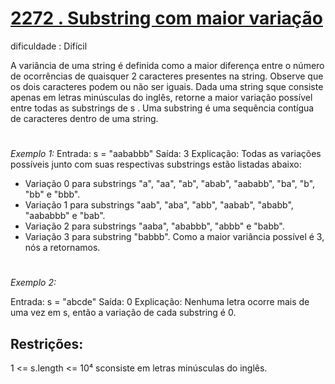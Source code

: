 # [2272 . Substring com maior variação](https://leetcode.com/problems/substring-with-largest-variance/)
dificuldade : Difícil

A variância de uma string é definida como a maior diferença entre o número de ocorrências de quaisquer 2 caracteres presentes na string. Observe que os dois caracteres podem ou não ser iguais.
Dada uma string sque consiste apenas em letras minúsculas do inglês, retorne a maior variação possível entre todas as substrings de s .
Uma substring é uma sequência contígua de caracteres dentro de uma string.

#
*Exemplo 1:*
Entrada: s = "aababbb"
 Saída: 3
 Explicação:
Todas as variações possíveis junto com suas respectivas substrings estão listadas abaixo:
- Variação 0 para substrings "a", "aa", "ab", "abab", "aababb", "ba", "b", "bb" e "bbb".
- Variação 1 para substrings "aab", "aba", "abb", "aabab", "ababb", "aababbb" e "bab".
- Variação 2 para substrings "aaba", "ababbb", "abbb" e "babb".
- Variação 3 para substring "babbb".
Como a maior variância possível é 3, nós a retornamos.

#
*Exemplo 2:*



Entrada: s = "abcde"
 Saída: 0
 Explicação:
Nenhuma letra ocorre mais de uma vez em s, então a variação de cada substring é 0.
 



## Restrições:

1 <= s.length <= 10⁴
sconsiste em letras minúsculas do inglês.